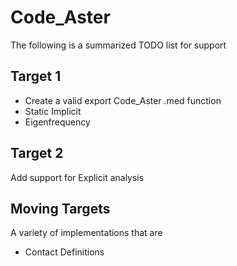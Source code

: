 # Code_Aster


The following is a summarized TODO list for support

## Target 1

* Create a valid export Code_Aster .med function
* Static Implicit
* Eigenfrequency

## Target 2
Add support for Explicit analysis

## Moving Targets
A variety of implementations that are 
* Contact Definitions